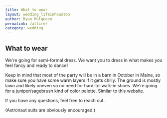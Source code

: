 ```yaml
---
title: What to wear
layout: wedding_lifeinhouston
author: Ryan Mulqueen
permalink: /attire/
category: wedding
---
```


## What to wear

We're going for semi-formal dress. 
We want you to dress in what makes you feel fancy and ready to dance!


Keep in mind that most of the party will be in a barn in October in Maine, so make sure you have some warm layers if it gets chilly.
The ground is mostly lawn and likely uneven so no need for hard-to-walk-in shoes. 
We're going for a juniper/sagebrush kind of color palette. Similar to this website.

If you have any questions, feel free to reach out.

(Astronaut suits are obviously encouraged.)